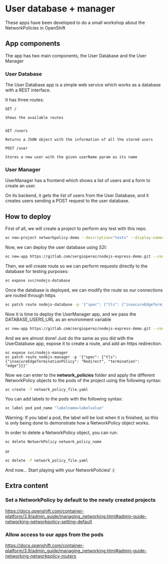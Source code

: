 # User database + manager

These apps have been developed to do a small workshop about the NetworkPolicies in OpenShift

## App components

The app has two main components, the User Database and the User Manager

### User Database

The User Database app is a simple web service which works as a database with a REST interface.

It has three routes:

```
GET /

Shows the available routes


GET /users

Returns a JSON object with the information of all the stored users

POST /user

Stores a new user with the given userName param as its name

```

### User Manager

UserManager has a frontend which shows a list of users and a form to create an user.

On its backend, it gets the list of users from the User Database, and it creates users sending a POST request to the user database.


## How to deploy

First of all, we will create a project to perform any test with this repo.

```bash
oc new-project networkpolicy-demo --description="tests" --display-name="networkpolicy-demo"
```

Now, we can deploy the user database using S2I:

```bash
oc new-app https://gitlab.com/sergioperez/nodejs-express-demo.git --context-dir=user_database --name="nodejs-database" --labels="myAppName=demoApi"
```

Then, we will create route so we can perform requests directly to the database for testing purposes:

```bash
oc expose svc/nodejs-database
```

Once the database is deployed, we can modify the route so our connections are routed through https

```bash
oc patch route nodejs-database -p '{"spec": {"tls": {"insecureEdgeTerminationPolicy": "Redirect", "termination": "edge"}}}'
```

Now it is time to deploy the UserManager app, and we pass the DATABASE_USERS_URL as an environment variable
```bash
oc new-app https://gitlab.com/sergioperez/nodejs-express-demo.git --context-dir=user_manager --name="nodejs-manager" --env DATABASE_USERS_URL=http://nodejs-database.networkpolicy-demo.svc.cluster.local:8080 --labels="myAppName=demoManager"
```

And we are almost done! Just do the same as you did with the UserDatabase app, expose it to create a route, and add an https redirection.

```
oc expose svc/nodejs-manager
oc patch route nodejs-manager -p '{"spec": {"tls": {"insecureEdgeTerminationPolicy": "Redirect", "termination": "edge"}}}'
```

Now we can enter to the **network_policies** folder and apply the different NetworkPolicy objects to the pods of the project using the following syntax:

```bash
oc create -f network_policy_file.yaml
``` 

You can add labels to the pods with the following syntax:

```bash
oc label pod pod_name "labelname=labelvalue"
```

Warning: If you label a pod, the label will be lost when it is finished, so this is only being done to demonstrate how a NetworkPolicy object works.

In order to delete a NetworkPolicy object, you can run:

```bash
oc delete NetworkPolicy network_policy_name
```

or

```bash
oc delete -f network_policy_file.yaml
```

And now... Start playing with your NetworkPolicies! :)


## Extra content

### Set a NetworkPolicy by default to the newly created projects

https://docs.openshift.com/container-platform/3.9/admin_guide/managing_networking.html#admin-guide-networking-networkpolicy-setting-default

### Allow access to our apps from the pods

https://docs.openshift.com/container-platform/3.9/admin_guide/managing_networking.html#admin-guide-networking-networkpolicy-routers
